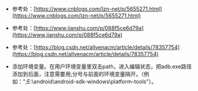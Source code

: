 * 参考处：[https://www.cnblogs.com/lzn-net/p/5655271.html](https://www.cnblogs.com/lzn-net/p/5655271.html)
* 参考处：[https://www.jianshu.com/p/088f5ce6d79a](https://www.jianshu.com/p/088f5ce6d79a)
* 参考处：[https://blog.csdn.net/allvenacm/article/details/78357754](https://blog.csdn.net/allvenacm/article/details/78357754)

* 添加环境变量。在用户环境变量里双击path，进入编辑状态，把adb.exe路径添加到后面，注意需要用;分号与前面的环境变量隔开。（例如：";E:\android\android-sdk-windows\platform-tools"）。
